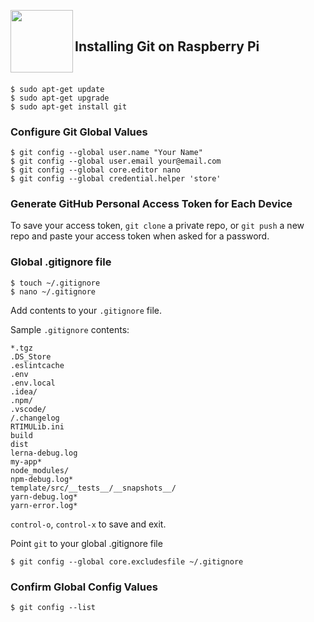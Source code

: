 <a href="https://git-scm.com"><img src="https://git-scm.com/images/logo@2x.png" align="left" width="100px"></a>

<br>

## Installing Git on Raspberry Pi

<br>

```
$ sudo apt-get update
$ sudo apt-get upgrade
$ sudo apt-get install git
```

### Configure Git Global Values

```
$ git config --global user.name "Your Name"
$ git config --global user.email your@email.com
$ git config --global core.editor nano
$ git config --global credential.helper 'store'
```

### Generate GitHub Personal Access Token for Each Device

To save your access token, `git clone` a private repo, or `git push` a new repo and paste your access token when asked for a password.

### Global .gitignore file

```
$ touch ~/.gitignore
$ nano ~/.gitignore
```

Add contents to your `.gitignore` file.

Sample `.gitignore` contents:

```
*.tgz
.DS_Store
.eslintcache
.env
.env.local
.idea/
.npm/
.vscode/
/.changelog
RTIMULib.ini
build
dist
lerna-debug.log
my-app*
node_modules/
npm-debug.log*
template/src/__tests__/__snapshots__/
yarn-debug.log*
yarn-error.log*
```

`control-o`, `control-x` to save and exit.

Point `git` to your global .gitignore file

```
$ git config --global core.excludesfile ~/.gitignore
```

### Confirm Global Config Values

```
$ git config --list
```
